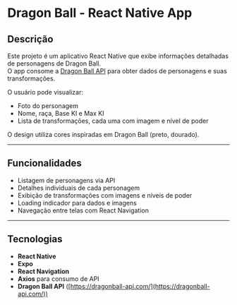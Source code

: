 # Dragon Ball - React Native App

## Descrição
Este projeto é um aplicativo React Native que exibe informações detalhadas de personagens de Dragon Ball.  
O app consome a [Dragon Ball API](https://dragonball-api.com/) para obter dados de personagens e suas transformações.

O usuário pode visualizar:  

- Foto do personagem
- Nome, raça, Base KI e Max KI  
- Lista de transformações, cada uma com imagem e nível de poder  

O design utiliza cores inspiradas em Dragon Ball (preto, dourado).

---

## Funcionalidades

- Listagem de personagens via API  
- Detalhes individuais de cada personagem  
- Exibição de transformações com imagens e níveis de poder  
- Loading indicador para dados e imagens  
- Navegação entre telas com React Navigation  

---

## Tecnologias

- **React Native**  
- **Expo**  
- **React Navigation**  
- **Axios** para consumo de API   
- **Dragon Ball API** ([https://dragonball-api.com/](https://dragonball-api.com/))  


